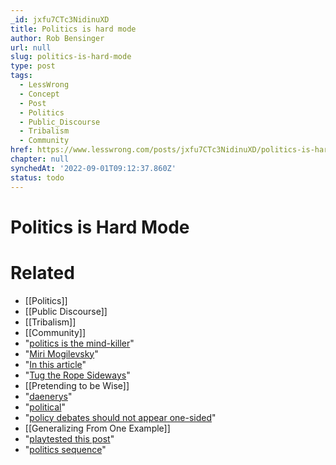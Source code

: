 ```yaml
---
_id: jxfu7CTc3NidinuXD
title: Politics is hard mode
author: Rob Bensinger
url: null
slug: politics-is-hard-mode
type: post
tags:
  - LessWrong
  - Concept
  - Post
  - Politics
  - Public_Discourse
  - Tribalism
  - Community
href: https://www.lesswrong.com/posts/jxfu7CTc3NidinuXD/politics-is-hard-mode
chapter: null
synchedAt: '2022-09-01T09:12:37.860Z'
status: todo
---
```


# Politics is Hard Mode


# Related

- [[Politics]]
- [[Public Discourse]]
- [[Tribalism]]
- [[Community]]
- "[politics is the mind-killer](/lw/gw/politics_is_the_mindkiller/)"
- "[Miri Mogilevsky](http://freethoughtblogs.com/brutereason/)"
- "[In this article](/lw/gw/politics_is_the_mindkiller/)"
- "[Tug the Rope Sideways](http://www.overcomingbias.com/2007/05/policy_tugowar.html)"
- [[Pretending to be Wise]]
- "[daenerys](/user/daenerys/submitted/)"
- "[political](http://slatestarcodex.com/2014/01/12/a-response-to-apophemi-on-triggers/)"
- "[policy debates should not appear one-sided](/lw/gz/policy_debates_should_not_appear_onesided/)"
- [[Generalizing From One Example]]
- "[playtested this post](http://nothingismere.com/2014/07/20/politics-is-hard-mode/)"
- "[politics sequence](http://wiki.lesswrong.com/wiki/Politics_is_the_Mind-Killer)"